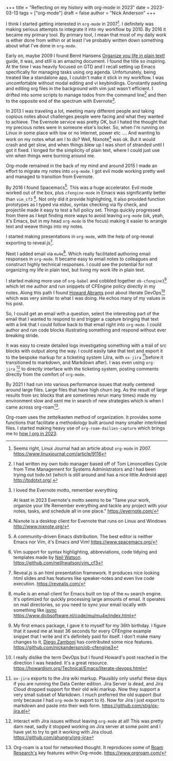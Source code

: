 +++
title = "Reflecting on my history with org-mode in 2023"
date = 2023-03-13
tags = ["org-mode"]
draft = false
author = "Nick Anderson"
+++

I think I started getting interested in `org-mode` in 2007[^fn:1]. I definitely was making serious attempts to integrate it into my workflow by 2010. By 2016 it became my primary tool. By primary tool, I mean that most of my daily work is either done from within or at least I've probably written down something about what I've done in `org-mode`.

Early on, maybe 2009 I found Bernt Hansens [Organize you life in plain text!](http://doc.norang.ca/org-mode.html) guide, it was, and still is an amazing document. I found the title so inspiring. At the time I was heavily focused on GTD and I recall setting up Emacs specifically for managing tasks using org agenda. Unfortunately, being treated like a standalone app, I couldn't make it stick in my workflow. I was uncomfortable without modal editing and vi keybindings. Constantly pasting and editing org files in the background with vim just wasn't efficient. I drifted into some scripts to manage todos from the command line[^fn:2] and then to the opposite end of the spectrum with Evernote[^fn:3].

In 2013 I was traveling a lot, meeting many different people and taking copious notes about challenges people were facing and what they wanted to achieve. The Evernote service was pretty OK, but I hated the thought that my precious notes were in someone else's locker. So, when I'm running on Linux in some place with low or no Internet, power etc .... And wanting to work on my notes what am I to do? Well, Nixnote[^fn:4] was ok. But it would crash and get slow, and when things blew up I was short of stranded until I got it fixed. I longed for the simplicity of plain text, where I could just use vim when things were burning around me.

Org-mode remained in the back of my mind and around 2015 I made an effort to migrate my notes into `org-mode`. I got evil mode working pretty well and managed to transition from Evernote.

By 2016 I found Spacemacs[^fn:5]. This was a huge accelerator. Evil mode worked out of the box, plus `cfengine-mode` in Emacs was significantly better than `vim_cf3`&nbsp;[^fn:6]. Not only did it provide highlighting, it also provided function prototypes as I typed via eldoc, syntax checking via fly check, and projectile made it easy to test a full policy set. Things quickly progressed from there as I kept finding more ways to avoid leaving `org-mode` (ok, yeah, it's Emacs, but in my head `org-mode` is the focus) making it easier to wrangle text and weave things into my notes.

I started making presentations in `org-mode`, with the help of org-reveal exporting to reveal.js[^fn:7].

Next I added email via `mu4e`[^fn:8]. Which really facilitated authoring email responses in `org-mode`. It became easy to email notes to colleagues and construct highly technical responses. I could see the potential for not organizing my life in plain text, but living my work life in plain text.

I started making more use of `org-babel` and cobbled together `ob-cfengine3`[^fn:9] which let me author and run snippets of CFEngine policy directly in my notes. Along this path I found [Howard Abrams](https://howardism.org/) post about literate DevOps[^fn:10] which was very similar to what I was doing. He echos many of my values in his post.

So, I could get an email with a question, select the interesting part of the email that I wanted to respond to and trigger a capture bringing that text with a link that I could follow back to that email right into `org-mode`. I could author and run code blocks illustrating something and respond without ever breaking stride.

It was easy to create detailed logs investigating something with a trail of src blocks with output along the way. I could easily take that text and export it to the bespoke markup for a ticketing system (Jira, with `ox-jira`&nbsp;[^fn:11]before it transitioned to markdown, and Markdown after). I was even using `org-jira`&nbsp;[^fn:12] to directly interface with the ticketing system, posting comments directly from the comfort of `org-mode`.

By 2021 I had run into various performance issues that really centered around large files. Large files that have high churn (eg. As the result of large results from src blocks that are sometimes rerun many times) made my environment slow and sent me in search of new strategies which is when I came across org-roam[^fn:13].

Org-roam uses the zettelkasten method of organization. It provides some functions that facilitate a methodology built around many smaller interlinked files. I started making heavy use of `org-roam-dailies-capture` which brings me to [how I org in 2023](https://cmdln.org/2023/03/25/how-i-org-in-2023/).

[^fn:1]: Seems right, Linux Journal had an article about `org-mode` in 2007. <https://www.linuxjournal.com/article/9116>
[^fn:2]: I had written my own todo manager based off of Tom Limoncellies Cycle from Time Management for Systems Administrators and I had been trying out todo.txt (which is still around and has a nice little Android app) <http://todotxt.org/>.
[^fn:3]: I loved the Evernote motto, remember everything

    At least in 2023 Evernote's motto seems to be "Tame your work, organize your life Remember everything and tackle any project with your notes, tasks, and schedule all in one place." <https://evernote.com/>
[^fn:4]: Nixnote is a desktop client for Evernote that runs on Linux and Windows <http://www.nixnote.org/>
[^fn:5]: A community-driven Emacs distribution. The best editor is neither Emacs nor Vim, it's Emacs _and_ Vim! <https://www.spacemacs.org/>
[^fn:6]: Vim support for syntax highlighting, abbreviations, code tidying and templates made by [Neil Watson](https://watson-wilson.ca/). <https://github.com/neilhwatson/vim_cf3>
[^fn:7]: Reveal.js is an html presentation framework. It produces nice looking html slides and has features like speaker-notes and even live code execution. <https://revealjs.com/>
[^fn:8]: mu4e is an email client for Emacs built on top of the `mu` search engine. It's optimized for quickly processing large amounts of email. It operates on mail directories, so you need to sync your email locally with something like [isync](https://isync.sourceforge.io/) <https://www.djcbsoftware.nl/code/mu/mu4e/index.html>
[^fn:9]: My first emacs package, I gave it to myself for my 36th birthday. I figure that it saved me at least 36 seconds for every CFEngine example snippet that I write and it's definitely paid for itself. I don't make many changes to it, [Diego Zamboni](https://zzamboni.org/) has contributed some nice features.  <https://github.com/nickanderson/ob-cfengine3>
[^fn:10]: I really dislike the term DevOps but I found Howard's post reached in the direction I was headed. It's a great resource. <https://howardism.org/Technical/Emacs/literate-devops.html>
[^fn:11]: `ox-jira` exports to the Jira wiki markup. Plausibly only useful these days if you are running the Data Center edition. Jira Server is dead, and Jira Cloud dropped support for their old wiki markup. Now they support a very small subset of Markdown. I much preferred the old support (but only because I had `org-mode` to export to it). Now for Jira I just export to markdown and paste into their web form. <https://github.com/stig/ox-jira.el>
[^fn:12]: Interact with Jira issues without leaving `org-mode` at all! This was pretty darn neat, sadly it stopped working on Jira server at some point and I have yet to try to get it working with Jira cloud. <https://github.com/ahungry/org-jira>
[^fn:13]: Org-roam is a tool for networked thought. It reproduces some of [Roam Research's](https://roamresearch.com/) key features within Org-mode. <https://www.orgroam.com/>